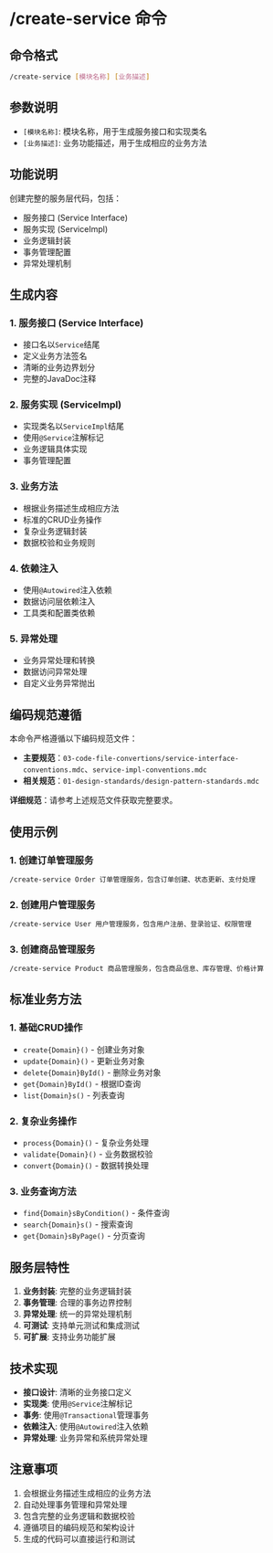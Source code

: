 # /create-service 命令

## 命令格式
```bash
/create-service [模块名称] [业务描述]
```

## 参数说明
- `[模块名称]`: 模块名称，用于生成服务接口和实现类名
- `[业务描述]`: 业务功能描述，用于生成相应的业务方法

## 功能说明
创建完整的服务层代码，包括：
- 服务接口 (Service Interface)
- 服务实现 (ServiceImpl)
- 业务逻辑封装
- 事务管理配置
- 异常处理机制

## 生成内容

### 1. 服务接口 (Service Interface)
- 接口名以`Service`结尾
- 定义业务方法签名
- 清晰的业务边界划分
- 完整的JavaDoc注释

### 2. 服务实现 (ServiceImpl)
- 实现类名以`ServiceImpl`结尾
- 使用`@Service`注解标记
- 业务逻辑具体实现
- 事务管理配置

### 3. 业务方法
- 根据业务描述生成相应方法
- 标准的CRUD业务操作
- 复杂业务逻辑封装
- 数据校验和业务规则

### 4. 依赖注入
- 使用`@Autowired`注入依赖
- 数据访问层依赖注入
- 工具类和配置类依赖

### 5. 异常处理
- 业务异常处理和转换
- 数据访问异常处理
- 自定义业务异常抛出

## 编码规范遵循

本命令严格遵循以下编码规范文件：
- **主要规范**：`03-code-file-convertions/service-interface-conventions.mdc`、`service-impl-conventions.mdc`
- **相关规范**：`01-design-standards/design-pattern-standards.mdc`

**详细规范**：请参考上述规范文件获取完整要求。

## 使用示例

### 1. 创建订单管理服务
```bash
/create-service Order 订单管理服务，包含订单创建、状态更新、支付处理
```

### 2. 创建用户管理服务
```bash
/create-service User 用户管理服务，包含用户注册、登录验证、权限管理
```

### 3. 创建商品管理服务
```bash
/create-service Product 商品管理服务，包含商品信息、库存管理、价格计算
```

## 标准业务方法

### 1. 基础CRUD操作
- `create{Domain}()` - 创建业务对象
- `update{Domain}()` - 更新业务对象
- `delete{Domain}ById()` - 删除业务对象
- `get{Domain}ById()` - 根据ID查询
- `list{Domain}s()` - 列表查询

### 2. 复杂业务操作
- `process{Domain}()` - 复杂业务处理
- `validate{Domain}()` - 业务数据校验
- `convert{Domain}()` - 数据转换处理

### 3. 业务查询方法
- `find{Domain}sByCondition()` - 条件查询
- `search{Domain}s()` - 搜索查询
- `get{Domain}sByPage()` - 分页查询

## 服务层特性
1. **业务封装**: 完整的业务逻辑封装
2. **事务管理**: 合理的事务边界控制
3. **异常处理**: 统一的异常处理机制
4. **可测试**: 支持单元测试和集成测试
5. **可扩展**: 支持业务功能扩展

## 技术实现
- **接口设计**: 清晰的业务接口定义
- **实现类**: 使用`@Service`注解标记
- **事务**: 使用`@Transactional`管理事务
- **依赖注入**: 使用`@Autowired`注入依赖
- **异常处理**: 业务异常和系统异常处理

## 注意事项
1. 会根据业务描述生成相应的业务方法
2. 自动处理事务管理和异常处理
3. 包含完整的业务逻辑和数据校验
4. 遵循项目的编码规范和架构设计
5. 生成的代码可以直接运行和测试
